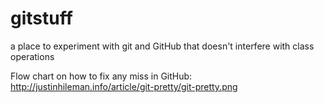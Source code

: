 # gitstuff
a place to experiment with git and GitHub that doesn't interfere with class operations

Flow chart on how to fix any miss in GitHub: http://justinhileman.info/article/git-pretty/git-pretty.png 
